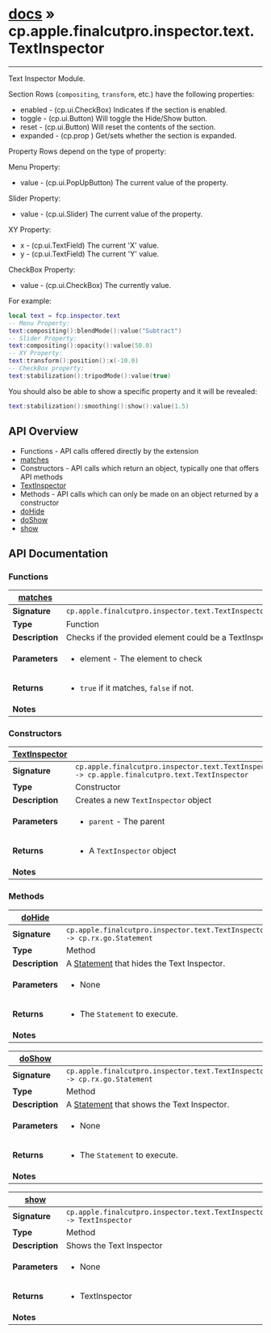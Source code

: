 # [docs](index.md) » cp.apple.finalcutpro.inspector.text.TextInspector
---

Text Inspector Module.

Section Rows (`compositing`, `transform`, etc.) have the following properties:
 * enabled   - (cp.ui.CheckBox) Indicates if the section is enabled.
 * toggle    - (cp.ui.Button) Will toggle the Hide/Show button.
 * reset     - (cp.ui.Button) Will reset the contents of the section.
 * expanded  - (cp.prop <boolean>) Get/sets whether the section is expanded.

Property Rows depend on the type of property:

Menu Property:
 * value     - (cp.ui.PopUpButton) The current value of the property.

Slider Property:
 * value     - (cp.ui.Slider) The current value of the property.

XY Property:
 * x         - (cp.ui.TextField) The current 'X' value.
 * y         - (cp.ui.TextField) The current 'Y' value.

CheckBox Property:
 * value     - (cp.ui.CheckBox) The currently value.

For example:
```lua
local text = fcp.inspector.text
-- Menu Property:
text:compositing():blendMode():value("Subtract")
-- Slider Property:
text:compositing():opacity():value(50.0)
-- XY Property:
text:transform():position():x(-10.0)
-- CheckBox property:
text:stabilization():tripodMode():value(true)
```

You should also be able to show a specific property and it will be revealed:
```lua
text:stabilization():smoothing():show():value(1.5)
```

## API Overview
* Functions - API calls offered directly by the extension
 * [matches](#matches)
* Constructors - API calls which return an object, typically one that offers API methods
 * [TextInspector](#TextInspector)
* Methods - API calls which can only be made on an object returned by a constructor
 * [doHide](#doHide)
 * [doShow](#doShow)
 * [show](#show)

## API Documentation

### Functions

| [matches](#matches)         |                                                                                     |
| --------------------------------------------|-------------------------------------------------------------------------------------|
| **Signature**                               | `cp.apple.finalcutpro.inspector.text.TextInspector.matches(element)`                                                                    |
| **Type**                                    | Function                                                                     |
| **Description**                             | Checks if the provided element could be a TextInspector.                                                                     |
| **Parameters**                              | <ul><li>element   - The element to check</li></ul> |
| **Returns**                                 | <ul><li>`true` if it matches, `false` if not.</li></ul>          |
| **Notes**                                   | <ul></ul>                |

### Constructors

| [TextInspector](#TextInspector)         |                                                                                     |
| --------------------------------------------|-------------------------------------------------------------------------------------|
| **Signature**                               | `cp.apple.finalcutpro.inspector.text.TextInspector(parent) -> cp.apple.finalcutpro.text.TextInspector`                                                                    |
| **Type**                                    | Constructor                                                                     |
| **Description**                             | Creates a new `TextInspector` object                                                                     |
| **Parameters**                              | <ul><li>`parent`     - The parent</li></ul> |
| **Returns**                                 | <ul><li>A `TextInspector` object</li></ul>          |
| **Notes**                                   | <ul></ul>                |

### Methods

| [doHide](#doHide)         |                                                                                     |
| --------------------------------------------|-------------------------------------------------------------------------------------|
| **Signature**                               | `cp.apple.finalcutpro.inspector.text.TextInspector:doHide() -> cp.rx.go.Statement`                                                                    |
| **Type**                                    | Method                                                                     |
| **Description**                             | A [Statement](cp.rx.go.Statement.md) that hides the Text Inspector.                                                                     |
| **Parameters**                              | <ul><li>None</li></ul> |
| **Returns**                                 | <ul><li>The `Statement` to execute.</li></ul>          |
| **Notes**                                   | <ul></ul>                |

| [doShow](#doShow)         |                                                                                     |
| --------------------------------------------|-------------------------------------------------------------------------------------|
| **Signature**                               | `cp.apple.finalcutpro.inspector.text.TextInspector:doShow() -> cp.rx.go.Statement`                                                                    |
| **Type**                                    | Method                                                                     |
| **Description**                             | A [Statement](cp.rx.go.Statement.md) that shows the Text Inspector.                                                                     |
| **Parameters**                              | <ul><li>None</li></ul> |
| **Returns**                                 | <ul><li>The `Statement` to execute.</li></ul>          |
| **Notes**                                   | <ul></ul>                |

| [show](#show)         |                                                                                     |
| --------------------------------------------|-------------------------------------------------------------------------------------|
| **Signature**                               | `cp.apple.finalcutpro.inspector.text.TextInspector:show() -> TextInspector`                                                                    |
| **Type**                                    | Method                                                                     |
| **Description**                             | Shows the Text Inspector                                                                     |
| **Parameters**                              | <ul><li>None</li></ul> |
| **Returns**                                 | <ul><li>TextInspector</li></ul>          |
| **Notes**                                   | <ul></ul>                |

